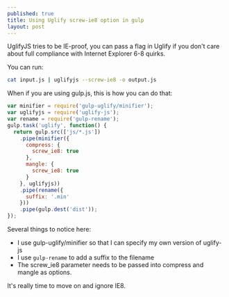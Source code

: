 ```yaml
---
published: true
title: Using Uglify screw-ie8 option in gulp
layout: post
---
```

UglifyJS tries to be IE-proof, you can pass a flag in Uglify if you don't care about full compliance with Internet Explorer 6-8 quirks.

You can run:

```sh
cat input.js | uglifyjs --screw-ie8 -o output.js
```

When if you are using gulp.js, this is how you can do that:

```js
var minifier = require('gulp-uglify/minifier');
var uglifyjs = require('uglify-js');
var rename = require('gulp-rename');
gulp.task('uglify', function() {
  return gulp.src(['js/*.js'])
    .pipe(minifier({
      compress: {
        screw_ie8: true
      },
      mangle: {
        screw_ie8: true
      }
    }, uglifyjs))
    .pipe(rename({
      suffix: '.min'
    }))
    .pipe(gulp.dest('dist'));
});
```

Several things to notice here:

* I use gulp-uglify/minifier so that I can specify my own version of uglify-js
* I use `gulp-rename` to add a suffix to the filename
* The screw_ie8 parameter needs to be passed into compress and mangle as options.

It's really time to move on and ignore IE8.